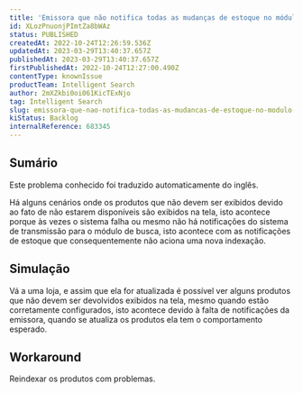```yaml
---
title: 'Emissora que não notifica todas as mudanças de estoque no módulo de Busca Inteligente'
id: XLozPnuonjPImtZa8bWAz
status: PUBLISHED
createdAt: 2022-10-24T12:26:59.536Z
updatedAt: 2023-03-29T13:40:37.657Z
publishedAt: 2023-03-29T13:40:37.657Z
firstPublishedAt: 2022-10-24T12:27:00.490Z
contentType: knownIssue
productTeam: Intelligent Search
author: 2mXZkbi0oi061KicTExNjo
tag: Intelligent Search
slug: emissora-que-nao-notifica-todas-as-mudancas-de-estoque-no-modulo-de-busca-inteligente
kiStatus: Backlog
internalReference: 683345
---
```


## Sumário

<div class="alert alert-info">
  <p>Este problema conhecido foi traduzido automaticamente do inglês.</p>
</div>



Há alguns cenários onde os produtos que não devem ser exibidos devido ao fato de não estarem disponíveis são exibidos na tela, isto acontece porque às vezes o sistema falha ou mesmo não há notificações do sistema de transmissão para o módulo de busca, isto acontece com as notificações de estoque que consequentemente não aciona uma nova indexação.


##

## Simulação



Vá a uma loja, e assim que ela for atualizada é possível ver alguns produtos que não devem ser devolvidos exibidos na tela, mesmo quando estão corretamente configurados, isto acontece devido à falta de notificações da emissora, quando se atualiza os produtos ela tem o comportamento esperado.


##

## Workaround



Reindexar os produtos com problemas.

